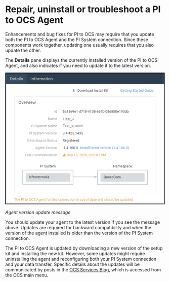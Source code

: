 # Repair, uninstall or troubleshoot a PI to OCS Agent

Enhancements and bug fixes for PI to OCS may require that you update both the PI to OCS Agent and the PI System connection. Since these components work together, updating one usually requires that you also update the other.

The **Details** pane displays the currently installed version of the PI to OCS Agent, and also indicates if you need to update it to the latest version. 
 
![ ](../images/agent-update-message.png "The Agent version update message")

_Agent version update message_

You should update your agent to the latest version if you see the message above. Updates are required for backward compatibility and when the version of the agent installed is older than the version of the PI System connection.

The PI to OCS Agent is updated by downloading a new version of the setup kit and installing the new kit. However, some updates might require uninstalling the agent and reconfiguring both your PI System connection and your data transfer. Specific details about the updates will be communicated by posts in the [OCS Services Blog](https://cloud.osisoft.com/blogs), which is accessed from the OCS main menu.